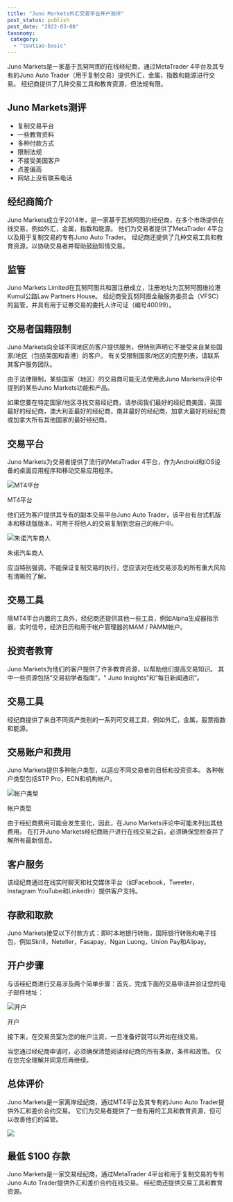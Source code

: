 ```yaml
---
title: "Juno Markets外汇交易平台开户测评"
post_status: publish
post_date: "2022-03-08"
taxonomy:
 category: 
  - "toutiao-basic"
---
```


Juno Markets是一家基于瓦努阿图的在线经纪商，通过MetaTrader 4平台及其专有的Juno Auto Trader（用于复制交易）提供外汇，金属，指数和能源进行交易。 经纪商提供了几种交易工具和教育资源，但法规有限。

## Juno Markets测评
- 复制交易平台
- 一些教育资料
- 多种付款方式
- 限制法规
- 不接受美国客户
- 点差偏高
- 网站上没有联系电话

## 经纪商简介

Juno Markets成立于2014年，是一家基于瓦努阿图的经纪商，在多个市场提供在线交易，例如外汇，金属，指数和能源。 他们为交易者提供了MetaTrader 4平台以及用于复制交易的专有Juno Auto Trader。 经纪商还提供了几种交易工具和教育资源，以协助交易者并帮助鼓励知情交易。

## 监管

Juno Markets Limited在瓦努阿图共和国注册成立，注册地址为瓦努阿图维拉港Kumul公路Law Partners House。 经纪商受瓦努阿图金融服务委员会（VFSC）的监管，并具有用于证券交易的委托人许可证（编号40099）。

## 交易者国籍限制

Juno Markets向全球不同地区的客户提供服务，但特别声明它不接受来自某些国家/地区（包括美国和香港）的客户。 有关受限制国家/地区的完整列表，请联系其客户服务团队。

由于法律限制，某些国家（地区）的交易商可能无法使用此Juno Markets评论中提到的某些Juno Markets功能和产品。

如果您要在特定国家/地区寻找交易经纪商，请参阅我们最好的经纪商美国，英国最好的经纪商，澳大利亚最好的经纪商，南非最好的经纪商，加拿大最好的经纪商或加拿大所有其他国家的最好经纪商。

## 交易平台

Juno Markets为交易者提供了流行的MetaTrader 4平台，作为Android和iOS设备的桌面应用程序和移动交易应用程序。

![MT4平台](https://cdn.fendou.la/funstoutiao/2020/11/Juno-Markets-Review-MT4-Platform-1024x342.jpg "MT4平台")

MT4平台

他们还为客户提供其专有的副本交易平台Juno Auto Trader，该平台有台式机版本和移动版版本，可用于将他人的交易复制到您自己的帐户中。

![朱诺汽车商人](https://cdn.fendou.la/funstoutiao/2020/11/Juno-Markets-Review-Juno-Auto-Trader.png "朱诺汽车商人")

朱诺汽车商人

应当特别强调，不能保证复制交易的执行，您应该对在线交易涉及的所有重大风险有清晰的了解。

## 交易工具

除MT4平台内置的工具外，经纪商还提供其他一些工具，例如Alpha生成器指示器，实时信号，经济日历和用于帐户管理器的MAM / PAMM帐户。

## 投资者教育

Juno Markets为他们的客户提供了许多教育资源，以帮助他们提高交易知识。 其中一些资源包括“交易初学者指南”，“ Juno Insights”和“每日新闻通讯”。

## 交易工具

经纪商提供了来自不同资产类别的一系列可交易工具，例如外汇，金属，股票指数和能源。

## 交易账户和费用

Juno Markets提供多种账户类型，以适应不同交易者的目标和投资资本。 各种帐户类型包括STP Pro，ECN和机构帐户。

![帐户类型](https://cdn.fendou.la/funstoutiao/2020/11/Juno-Markets-Review-Account-Types-1024x239.png "帐户类型")

帐户类型

由于经纪商费用可能会发生变化，因此，在Juno Markets评论中可能未列出其他费用。 在打开Juno Markets经纪商账户进行在线交易之前，必须确保您检查并了解所有最新信息。

## 客户服务

该经纪商通过在线实时聊天和社交媒体平台（如Facebook，Tweeter，Instagram YouTube和LinkedIn）提供客户支持。

## 存款和取款

Juno Markets接受以下付款方式：即时本地银行转账，国际银行转账和电子钱包，例如Skrill，Neteller，Fasapay，Ngan Luong，Union Pay和Alipay。

## 开户步骤

与该经纪商进行交易涉及两个简单步骤：首先，完成下面的交易申请并验证您的电子邮件地址：

![开户](https://cdn.fendou.la/funstoutiao/2020/11/Juno-Markets-Review-Account-Opening-229x1024.png "开户")

开户

接下来，在交易员室为您的帐户注资，一旦准备好就可以开始在线交易。

当您通过经纪商申请时，必须确保清楚阅读经纪商的所有条款，条件和政策。 仅在您完全理解并同意后再继续。

## 总体评价

Juno Markets是一家离岸经纪商，通过MT4平台及其专有的Juno Auto Trader提供外汇和差价合约交易。 它们为交易者提供了一些有用的工具和教育资源，但可以改善他们的监管。

![](https://cdn.fendou.la/funstoutiao/2020/11/Juno-Markets-Logo.png)

## 最低 $100 存款

Juno Markets是一家交易经纪商，通过MetaTrader 4平台和用于复制交易的专有Juno Auto Trader提供外汇和差价合约在线交易。 经纪商还提供交易工具和教育资源。
